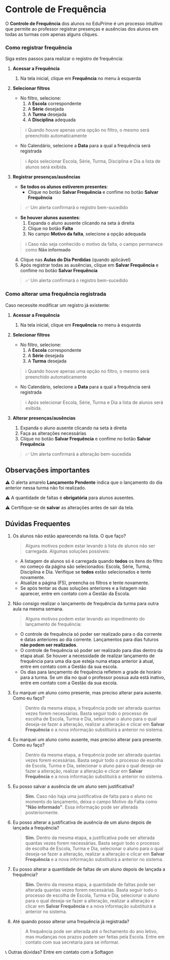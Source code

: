# Controle de Frequência

O **Controle de Frequência** dos alunos no EduPrime é um processo intuitivo que permite ao professor registrar presenças e ausências dos alunos em todas as turmas com apenas alguns cliques.

### Como registrar frequência

Siga estes passos para realizar o registro de frequência:

1. **Acessar a Frequência**
   1. Na tela inicial, clique em **Frequência** no menu à esquerda
 
2. **Selecionar filtros**
   - No filtro, selecione:
     1. A **Escola** correspondente
     2. A **Série** desejada
     3. A **Turma** desejada
     4. A **Disciplina** adequada
   > ℹ️ Quando houve apenas uma opção no filtro, o mesmo será preenchido automaticamente
   - No Calendário, selecione a **Data** para a qual a frequência será registrada
   > ℹ️ Após selecionar Escola, Série, Turma, Disciplina e Dia a lista de alunos será exibida.

3. **Registrar presenças/ausências**
   - **Se todos os alunos estiverem presentes**:
     - Clique no botão **Salvar Frequência** e confime no botão **Salvar Frequência**
   > ✅ Um alerta confirmará o registro bem-sucedido

   - **Se houver alunos ausentes**:
     1. Expanda o aluno ausente clicando na seta à direita
     2. Clique no botão **Falta**
     3. No campo **Motivo da falta**, selecione a opção adequada
   > ℹ️ Caso não seja conhecido o motivo da falta, o campo permanece como **Não informado**
     4. Clique nas **Aulas do Dia Perdidas** (quando aplicável)
     5. Após registrar todas as ausências, clique em **Salvar Frequência** e confime no botão **Salvar Frequência**

   > ✅ Um alerta confirmará o registro bem-sucedido
   

### Como alterar uma frequência registrada

Caso necessite modificar um registro já existente:

1. **Acessar a Frequência**
   1. Na tela inicial, clique em **Frequência** no menu à esquerda
 
2. **Selecionar filtros**
   - No filtro, selecione:
     1. A **Escola** correspondente
     2. A **Série** desejada
     3. A **Turma** desejada
   > ℹ️ Quando houve apenas uma opção no filtro, o mesmo será preenchido automaticamente
   - No Calendário, selecione a **Data** para a qual a frequência será registrada
   > ℹ️ Após selecionar Escola, Série, Turma e Dia a lista de alunos será exibida.

3. **Alterar presenças/ausências**
   1. Expanda o aluno ausente clicando na seta à direita
   2. Faça as alterações necessárias
   3. Clique no botão **Salvar Frequência** e confime no botão **Salvar Frequência**
   > ✅ Um alerta confirmará a alteração bem-sucedida
   
## Observações importantes

⚠️ O alerta amarelo **Lançamento Pendente** indica que o lançamento do dia anterior nessa turma não foi realizado.

⚠️ A quantidade de faltas é **obrigatória** para alunos ausentes.

⚠️ Certifique-se de **salvar** as alterações antes de sair da tela.

## Dúvidas Frequentes

1. Os alunos não estão aparecendo na lista. O que faço?
  
   > Alguns motivos podem estar levando à lista de alunos não ser carregada. Algumas soluções possíveis:
      - A listagem de alunos só é carregada quando **todos** os itens do filtro no começo da página são selecionados: Escola, Série, Turma, Disciplina e Dia. Verifique se **todos** estão selecionados e tente novamente.
      - Atualize a página (F5), preencha os filtros e tente novamente.
      - Se após tentar as duas soluções anteriores e a listagem não aparecer, entre em contato com a Gestão da Escola.

2. Não consigo realizar o lançamento de frequência da turma para outra aula na mesma semana.
      
   > Alguns motivos podem estar levando ao impedimento do lançamento de frequência:
      - O controle de frequência só poder ser realizado para o dia corrente e datas anteriores ao dia corrente. Lançamentos para dias futuros **não podem ser realizados**.
      - O controle de frequência só poder ser realizado para dias dentro da etapa atual. Se houver a necessidade de realizar lançamento de frequência para uma dia que esteja numa etapa anterior à atual, entre em contato com a Gestão da sua escola.
      - Os dias para lançamento de frequência refletem a grade de horário para a turma. Se um dia no qual o professor possua aula está inativo, entre em contato com a Gestão da sua escola.

3. Eu marquei um aluno como presente, mas preciso alterar para ausente. Como eu faço?

   > Dentro da mesma etapa, a frequência pode ser alterada quantas vezes forem necessárias. Basta seguir todo o processo de escolha de Escola, Turma e Dia, selecionar o aluno para o qual deseja-se fazer a alteração, realizar a alteração e clicar em **Salvar Frequência** e a nova informação substituirá a anterior no sistema.

4. Eu marquei um aluno como ausente, mas preciso alterar para presente. Como eu faço?

   > Dentro da mesma etapa, a frequência pode ser alterada quantas vezes forem ecessárias. Basta seguir todo o processo de escolha de Escola, Turma e Dia, selecionar o aluno para o qual deseja-se fazer a alteração, realizar a alteração e clicar em **Salvar Frequência** e a nova informação substituirá a anterior no sistema.

5. Eu posso salvar a ausência de um aluno sem justificativa?
   
   > **Sim.** Caso não haja uma justificativa de falta para o aluno no momento do lançamento, deixa o campo Motivo da Falta como **"Não informado"**. Essa informação pode ser alterada posteriormente.

6. Eu posso alterar a justificativa de ausência de um aluno depois de lançada a frequência?
   
   > **Sim.** Dentro da mesma etapa, a justificativa pode ser alterada quantas vezes forem necessárias. Basta seguir todo o processo de escolha de Escola, Turma e Dia, selecionar o aluno para o qual deseja-se fazer a alteração, realizar a alteração e clicar em **Salvar Frequência** e a nova informação substituirá a anterior no sistema.

7. Eu posso alterar a quantidade de faltas de um aluno depois de lançada a frequência?

   > **Sim.** Dentro da mesma etapa, a quantidade de faltas pode ser alterada quantas vezes forem necessárias. Basta seguir todo o processo de escolha de Escola, Turma e Dia, selecionar o aluno para o qual deseja-se fazer a alteração, realizar a alteração e clicar em **Salvar Frequência** e a nova informação substituirá a anterior no sistema.

8. Até quando posso alterar uma frequência já registrada?

   > A frequência pode ser alterada até o fechamento do ano letivo, mas mudanças nos prazos podem ser feitas pela Escola. Entre em contato com sua secretaria para se informar.

📞 Outras dúvidas? Entre em contato com a Softagon